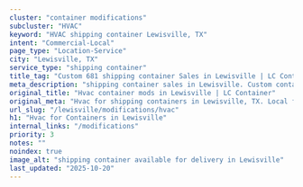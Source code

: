 ```yaml
---
cluster: "container modifications"
subcluster: "HVAC"
keyword: "HVAC shipping container Lewisville, TX"
intent: "Commercial-Local"
page_type: "Location-Service"
city: "Lewisville, TX"
service_type: "shipping container"
title_tag: "Custom 681 shipping container Sales in Lewisville | LC Container"
meta_description: "shipping container sales in Lewisville. Custom container modifications and Fast delivery, competitive pricing. Serving modifications area. Quote ID: EAP. Call (214) 524-4168 for your free quote today."
original_title: "Hvac container mods in Lewisville | LC Container"
original_meta: "Hvac for shipping containers in Lewisville, TX. Local fabrication & pro install. LC Container — Since 2003. Get a quote."
url_slug: "/lewisville/modifications/hvac"
h1: "Hvac for Containers in Lewisville"
internal_links: "/modifications"
priority: 3
notes: ""
noindex: true
image_alt: "shipping container available for delivery in Lewisville"
last_updated: "2025-10-20"
---
```


<!-- TODO: Add unique city/inventory copy, images, and internal links here. -->
